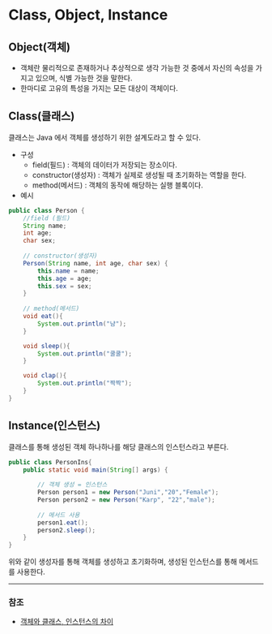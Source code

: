 # Class, Object, Instance

## Object(객체)
* 객체란 물리적으로 존재하거나 추상적으로 생각 가능한 것 중에서 자신의 속성을 가지고 있으며, 식별 가능한 것을 말한다.
* 한마디로 고유의 특성을 가지는 모든 대상이 객체이다.

## Class(클래스)
클래스는 Java 에서 객체를 생성하기 위한 설계도라고 할 수 있다.

* 구성
   * field(필드) : 객체의 데이터가 저장되는 장소이다.
   * constructor(생성자) : 객체가 실제로 생성될 때 초기화하는 역할을 한다.
   * method(메서드) : 객체의 동작에 해당하는 실행 블록이다.
* 예시
```java
public class Person {
    //field (필드)
    String name;
    int age;
    char sex;
    
    // constructor(생성자)
    Person(String name, int age, char sex) {
        this.name = name;
        this.age = age;
        this.sex = sex;
    }
    
    // method(메서드)
    void eat(){
        System.out.println("냠");
    }

    void sleep(){
        System.out.println("쿨쿨");
    }

    void clap(){
        System.out.println("짝짝");
    }
}
```

## Instance(인스턴스)
클래스를 통해 생성된 객체 하나하나를 해당 클래스의 인스턴스라고 부른다.

```java
public class PersonIns{
    public static void main(String[] args) {
        
        // 객체 생성 = 인스턴스
        Person person1 = new Person("Juni","20","Female");
        Person person2 = new Person("Karp", "22","male");
        
        // 메서드 사용
        person1.eat();
        person2.sleep();
    }
}
```
위와 같이 생성자를 통해 객체를 생성하고 초기화하며, 생성된 인스턴스를 통해 메서드를 사용한다.

---
### 참조
* [객체와 클래스, 인스턴스의 차이](https://codybuilder.com/17)

